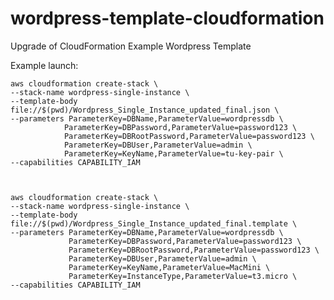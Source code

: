 # wordpress-template-cloudformation
Upgrade of CloudFormation Example Wordpress Template

Example launch:

    aws cloudformation create-stack \
    --stack-name wordpress-single-instance \
    --template-body file://$(pwd)/Wordpress_Single_Instance_updated_final.json \
    --parameters ParameterKey=DBName,ParameterValue=wordpressdb \
                ParameterKey=DBPassword,ParameterValue=password123 \
                ParameterKey=DBRootPassword,ParameterValue=password123 \
                ParameterKey=DBUser,ParameterValue=admin \
                ParameterKey=KeyName,ParameterValue=tu-key-pair \
    --capabilities CAPABILITY_IAM



    aws cloudformation create-stack \
    --stack-name wordpress-single-instance \
    --template-body file://$(pwd)/Wordpress_Single_Instance_updated_final.template \
    --parameters ParameterKey=DBName,ParameterValue=wordpressdb \
                 ParameterKey=DBPassword,ParameterValue=password123 \
                 ParameterKey=DBRootPassword,ParameterValue=password123 \
                 ParameterKey=DBUser,ParameterValue=admin \
                 ParameterKey=KeyName,ParameterValue=MacMini \
                 ParameterKey=InstanceType,ParameterValue=t3.micro \
    --capabilities CAPABILITY_IAM    